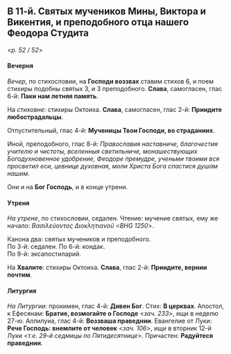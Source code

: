 ## В 11-й. Святых мучеников Мины, Виктора и Викентия, и преподобного отца нашего Феодора Студита

<*p. 52 / 52*>

#### Вечерня

*Вечер*, по стихословии, на **Господи воззвах** ставим стихов 6, и поем стихиры подобны святых 3, 
и 3 преподобного. **Слава**, самогласен, глас 6-й: **Паки нам летняя память**. 

На *стиховне*: стихиры Октоиха. **Слава**, самогласен, глас 2-й: **Приидите любострадальцы**.  

Отпустительный, глас 4-й: **Мученицы Твои Господи, во страданиих**. 

Иной, преподобного, глас 8-й: *Православия наставниче, благочестия учителю и чистоты, вселенныя светильниче, 
монашествующих Богодухновенное удобрение, Феодоре премудре, ученьми твоими вся просветил еси, цевнице духовная, 
моли Христа Бога спастися душам нашим*. 

Они и на **Бог Господь**, и в конце утрени. 

#### Утреня

*На утрене*, по стихословии, седален. Чтение: мучение святых, ему же начало: 
*Βασιλεύοντος Διοκλητιανοῦ* <*BHG 1250*>.
 
Канона два: святых мучеников и преподобного.  
По 3-й: седален. 
По 6-й: кондак.  
По 9-й: эксапостиларий. 

На **Хвалите**: стихиры Октоиха. **Слава**, глас 2-й: **Приидите, вернии почтим**. 

#### Литургия

*На Литургии*: прокимен, глас 4-й: **Дивен Бог**. Стих: **В церквах**. 
Апостол, к Ефесянам: **Братие, возмогайте о Господе** <*зач. 233*>, ищи в неделю 27-ю. 
Аллилуиа, глас 4-й: **Воззваша праведнии**. 
Евангелие от Луки: **Рече Господь: внемлите от человек** <*зач. 106*>, ищи в вторник 12-й Луки
<*т.е. 29-й седмицы по Пятидесятнице*>. 
Причастен: **Радуйтеся праведнии**. 
